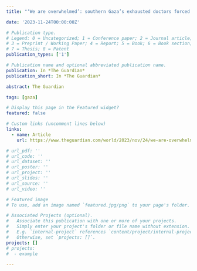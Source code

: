 ```yaml
---
title: "‘We are overwhelmed’: southern Gaza’s exhausted doctors forced to leave children to die | Israel-Gaza war | The Guardian"

date: '2023-11-24T00:00:00Z'

# Publication type.
# Legend: 0 = Uncategorized; 1 = Conference paper; 2 = Journal article;
# 3 = Preprint / Working Paper; 4 = Report; 5 = Book; 6 = Book section;
# 7 = Thesis; 8 = Patent
publication_types: ['1']

# Publication name and optional abbreviated publication name.
publication: In *The Guardian*
publication_short: In *The Guardian*

abstract: The Guardian

tags: [gaza]

# Display this page in the Featured widget?
featured: false

# Custom links (uncomment lines below)
links:
  - name: Article
    url: https://www.theguardian.com/world/2023/nov/24/we-are-overwhelmed-southern-gazas-exhausted-doctors-forced-to-leave-children-to-die

# url_pdf: ''
# url_code: ''
# url_dataset: ''
# url_poster: ''
# url_project: ''
# url_slides: ''
# url_source: ''
# url_video: ''

# Featured image
# To use, add an image named `featured.jpg/png` to your page's folder.

# Associated Projects (optional).
#   Associate this publication with one or more of your projects.
#   Simply enter your project's folder or file name without extension.
#   E.g. `internal-project` references `content/project/internal-project/index.md`.
#   Otherwise, set `projects: []`.
projects: []
# projects:
#  - example

---
```

